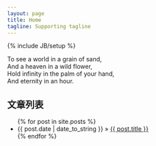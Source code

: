 ```yaml
---
layout: page
title: Home
tagline: Supporting tagline
---
```

{% include JB/setup %}

To see a world in a grain of sand,    
And a heaven in a wild flower,   
Hold infinity in the palm of your hand,     
And eternity in an hour.   

    
## 文章列表

<ul class="posts">
  {% for post in site.posts %}
    <li><span>{{ post.date | date_to_string }}</span> &raquo; <a href="{{ BASE_PATH }}{{ post.url }}">{{ post.title }}</a></li>
  {% endfor %}
</ul>


